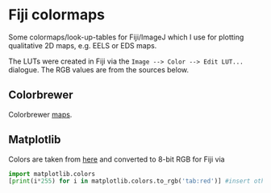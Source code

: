 # Fiji colormaps

Some colormaps/look-up-tables for Fiji/ImageJ which I use for plotting qualitative 2D maps, e.g. EELS or EDS maps.

The LUTs were created in Fiji via the `Image --> Color --> Edit LUT...` dialogue. The RGB values are from the sources below.

## Colorbrewer

Colorbrewer [maps](https://colorbrewer2.org/?type=qualitative&scheme=Set1&n=9).

## Matplotlib

Colors are taken from [here](https://matplotlib.org/3.1.0/gallery/color/named_colors.html) and converted to 8-bit RGB for Fiji via

```python
import matplotlib.colors
[print(i*255) for i in matplotlib.colors.to_rgb('tab:red')] #insert other colors
```